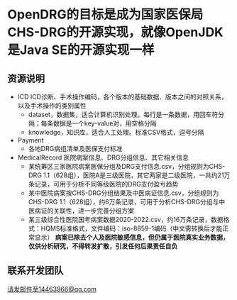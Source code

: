 # OpenDRG的目标是成为国家医保局CHS-DRG的开源实现，就像OpenJDK是Java SE的开源实现一样

## 资源说明
* ICD
ICD诊断、手术操作编码，各个版本的基础数据、版本之间的对照关系，以及手术操作的类别属性
  * dataset，数据集，适合计算机识别处理。每行是一条数据，用回车符分隔；每条数据是一个key-value对，用空格分隔
  * knowledge，知识库，适合人工处理。标准CSV格式，逗号分隔
* Payment
  * 各地DRG病组清单及医保支付标准
* MedicalRecord
医院病案信息、DRG分组信息、其它相关信息
  * 某统筹区三家医院病案医保分组及DRG支付信息.csv，分组规则为CHS-DRG 1.1（628组），医院A是三级医院，其它两家是二级医院，一共约21万条记录，可用于分析不同等级医院的DRG支付盈亏趋势
  * 某中医院病案按CHS-DRG分组结果及中医病证信息.csv，分组规则为CHS-DRG 1.1（628组），约6万条记录，可用于分析CHS-DRG分组与中医病证的关联性，进一步完善分组方案
  * 某三级综合性医院国考病案数据2020-2022.csv，约16万条记录，数据格式：HQMS标准格式，文件编码：iso-8859-1编码（中文需转换后才能正常显示）
**病案已除去个人及医院敏感信息，但仍属于医院真实业务数据，仅供分析研究，不得转发扩散，引发任何后果责任自负**

## 联系开发团队
请发邮件至14463966@qq.com